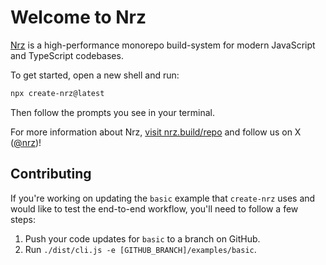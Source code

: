 # Welcome to Nrz

[Nrz](https://nrz.build/repo) is a high-performance monorepo build-system for modern JavaScript and TypeScript codebases.

To get started, open a new shell and run:

```sh
npx create-nrz@latest
```

Then follow the prompts you see in your terminal.

For more information about Nrz, [visit nrz.build/repo](https://nrz.build/repo) and follow us on X ([@nrz](https://x.com/nrz))!

## Contributing

If you're working on updating the `basic` example that `create-nrz` uses and would like to test the end-to-end workflow, you'll need to follow a few steps:

1. Push your code updates for `basic` to a branch on GitHub.
2. Run `./dist/cli.js -e [GITHUB_BRANCH]/examples/basic`.
